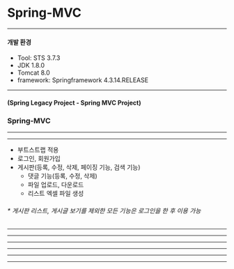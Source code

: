 # Spring-MVC

- - -
#### 개발 환경
* Tool: STS 3.7.3
* JDK 1.8.0
* Tomcat 8.0
* framework: Springframework 4.3.14.RELEASE
- - -
#### (Spring Legacy Project - Spring MVC Project) 
### Spring-MVC


- - -
- - -
+ 부트스트랩 적용
+ 로그인, 회원가입
+ 게시판(등록, 수정, 삭제, 페이징 기능, 검색 기능)
  + 댓글 기능(등록, 수정, 삭제)
  + 파일 업로드, 다운로드
  + 리스트 엑셀 파일 생성
###### * 게시판 리스트, 게시글 보기를 제외한 모든 기능은 로그인을 한 후 이용 가능
- - -




- - -
- - -
- - -
- - -
- - -

